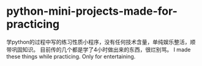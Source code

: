# python-mini-projects-made-for-practicing
学python的过程中写的练习性质小程序，没有任何技术含量，单纯娱乐整活，顺带巩固知识。
目前传的几个都是学了4小时做出来的东西，很烂别骂。
I made these things while practicing. Only for entertaining.
